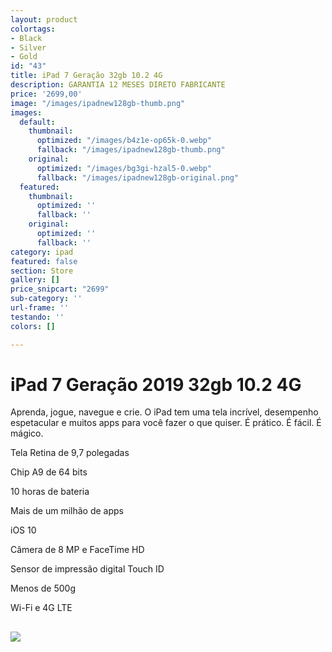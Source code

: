 ```yaml
---
layout: product
colortags:
- Black
- Silver
- Gold
id: "43"
title: iPad 7 Geração 32gb 10.2 4G
description: GARANTIA 12 MESES DIRETO FABRICANTE
price: '2699,00'
image: "/images/ipadnew128gb-thumb.png"
images:
  default:
    thumbnail:
      optimized: "/images/b4z1e-op65k-0.webp"
      fallback: "/images/ipadnew128gb-thumb.png"
    original:
      optimized: "/images/bg3gi-hzal5-0.webp"
      fallback: "/images/ipadnew128gb-original.png"
  featured:
    thumbnail:
      optimized: ''
      fallback: ''
    original:
      optimized: ''
      fallback: ''
category: ipad
featured: false
section: Store
gallery: []
price_snipcart: "2699"
sub-category: ''
url-frame: ''
testando: ''
colors: []

---
```

# iPad 7 Geração 2019 32gb 10.2 4G

Aprenda, jogue, navegue e crie. O iPad tem uma tela incrível, desempenho espetacular e muitos apps para você fazer o que quiser. É prático. É fácil. É mágico.

Tela Retina de 9,7 polegadas

Chip A9 de 64 bits

10 horas de bateria

Mais de um milhão de apps

iOS 10

Câmera de 8 MP e FaceTime HD

Sensor de impressão digital Touch ID

Menos de 500g

Wi-Fi e 4G LTE

## ![](https://cdn.awsli.com.br/311/311926/arquivos/new-ipad-9.7.jpg)

## 